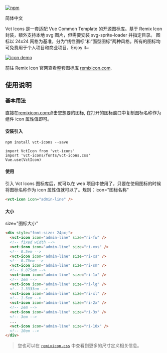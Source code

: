 [![npm](https://img.shields.io/npm/v/vct-icons?color=006AFF)](https://www.npmjs.com/package/vct-icons)

简体中文

Vct Icons 是一套适配 Vue Common Template 的开源图标库。基于 Remix Icon 封装，额外支持本地 svg 图片，但需要安装 svg-sprite-loader 并指定目录。
图标以 24x24 网格为基准，分为“线性图标”和“面型图标”两种风格。所有的图标均可免费用于个人项目和商业项目，Enjoy it~

[![icon demo](http://cdn.remixicon.com/preview.svg)](https://remixicon.com)

前往 Remix Icon 官网查看整套图标库 [remixicon.com](https://remixicon.com).

## 使用说明

### 基本用法

直接在[remixicon.com](https://remixicon.com)点击您想要的图标, 在打开的图标窗口中复制图标名称作为组件 icon 属性值即可。

#### 安装引入

```
npm install vct-icons --save
```

```
import VctIcon from 'vct-icons'
import 'vct-icons/fonts/vct-icons.css'
Vue.use(VctIcon)
```

#### 使用

引入 Vct Icons 图标库后，就可以在 web 项目中使用了，只要在使用图标的时候将图标名称作为 icon 属性值就可以了。规则：icon="图标名称"

```html
<vct-icon icon="admin-line" />
```

#### 大小

size="图标大小"

```html
<div style="font-size: 24px;">
  <vct-icon icon="admin-line" size="ri-fw" />
  <!-- fixed width -->
  <vct-icon icon="admin-line" size="ri-xxs" />
  <!-- 0.5em -->
  <vct-icon icon="admin-line" size="ri-xs" />
  <!-- 0.75em -->
  <vct-icon icon="admin-line" size="ri-sm" />
  <!-- 0.875em -->
  <vct-icon icon="admin-line" size="ri-1x" />
  <!-- 1em -->
  <vct-icon icon="admin-line" size="ri-lg" />
  <!-- 1.3333em -->
  <vct-icon icon="admin-line" size="ri-xl" />
  <!-- 1.5em -->
  <vct-icon icon="admin-line" size="ri-2x" />
  <!-- 2em -->
  <vct-icon icon="admin-line" size="ri-3x" />
  <!-- 3em -->
  ...
  <vct-icon icon="admin-line" size="ri-10x" />
  <!-- 10em -->
</div>
```

> 您也可以在 [`remixicon.css`](https://github.com/Remix-Design/RemixIcon/blob/master/fonts/remixicon.css) 中查看到更多的尺寸定义相关信息。
